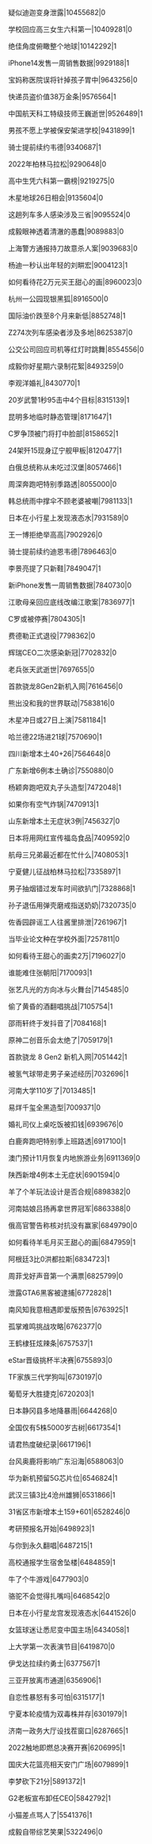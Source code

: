 疑似迪迦变身泄露|10455682|0

学校回应高三女生六科第一|10409281|0

绝佳角度俯瞰整个地球|10142292|1

iPhone14发售一周销售数据|9929188|1

宝妈称医院误将针掉孩子胃中|9643256|0

快递员盗价值38万金条|9576564|1

中国航天科工特级技师王巍逝世|9526489|1

男孩不愿上学被保安架进学校|9431899|1

骑士提前续约韦德|9340687|1

2022年柏林马拉松|9290648|0

高中生凭六科第一霸榜|9219275|0

木星地球26日相会|9135604|0

这趟列车多人感染涉及三省|9095524|0

成毅眼神透着清澈的愚蠢|9089883|0

上海警方通报持刀故意杀人案|9039683|0

杨迪一秒认出年轻的刘畊宏|9004123|1

如何看待花2万元买王甜心的画|8960023|0

杭州一公园现银黑狐|8916500|0

国际油价跌至8个月来新低|8852748|1

Z274次列车感染者涉及多地|8625387|0

公交公司回应司机等红灯时跳舞|8554556|0

成毅你好星期六录制花絮|8493259|0

李观洋婚礼|8430770|1

20岁武警1秒95击中4个目标|8315139|1

昆明多地临时静态管理|8171647|1

C罗争顶被门将打中脸部|8158652|1

24架歼15现身辽宁舰甲板|8120477|1

白俄总统称从未吃过汉堡|8057466|1

周深奔跑吧特别季路透|8055000|0

韩总统雨中撑伞不顾老婆被嘲|7981133|1

日本在小行星上发现液态水|7931589|0

王一博拒绝举高高|7902926|0

骑士提前续约迪恩韦德|7896463|0

李景亮提了只新鞋|7849047|1

新iPhone发售一周销售数据|7840730|0

江歌母亲回应底线改编江歌案|7836977|1

C罗或被停赛|7804305|1

费德勒正式退役|7798362|0

辉瑞CEO二次感染新冠|7702832|0

老兵张天武逝世|7697655|0

首款骁龙8Gen2新机入网|7616456|0

熊出没和我的世界联动|7583816|0

木星冲日或27日上演|7581184|1

哈兰德22场进21球|7570690|1

四川新增本土40+26|7564648|0

广东新增6例本土确诊|7550880|0

杨颖奔跑吧双丸子头造型|7472048|1

如果你有空气炸锅|7470913|1

山东新增本土无症状3例|7456327|0

日本将用网红宣传福岛食品|7409592|0

航母三兄弟最近都在忙什么|7408053|1

宁夏健儿征战柏林马拉松|7335897|1

男子抽烟错过发车时间欲扒门|7328868|1

孙子退伍用弹壳磨戒指送奶奶|7320735|0

佐香园辟谣工人往酱里排泄|7261967|1

当毕业论文种在学校外面|7257811|0

如何看待王甜心的画卖2万|7196027|0

谁能难住张朝阳|7170093|1

张艺凡光的方向冰与火舞台|7145485|0

偷了黄昏的酒翻唱挑战|7105754|1

邵雨轩终于发抖音了|7084168|1

原神二创音乐会太绝了|7059179|1

首款骁龙 8 Gen2 新机入网|7051442|1

被氢气球带走男子亲述经历|7032696|1

河南大学110岁了|7013485|1

易烊千玺全黑造型|7009371|0

婚礼司仪上桌吃饭被扣钱|6939676|0

白鹿奔跑吧特别季上班路透|6917100|1

澳门预计11月恢复内地旅游业务|6911369|0

陕西新增4例本土无症状|6901594|0

羊了个羊玩法设计是否合规|6898382|0

河南姑娘吕扬再拿世界冠军|6863388|0

俄高官警告称核对抗没有赢家|6849790|0

如何看待羊毛月买王甜心的画|6847959|1

阿根廷3比0洪都拉斯|6834723|1

周菲戈好声音第一个满票|6825799|0

泄露GTA6黑客被逮捕|6772828|1

南风知我意相遇即爱版预告|6763925|1

孤掌难鸣挑战攻略|6762377|0

王鹤棣狂炫辣条|6757537|1

eStar晋级挑杯半决赛|6755893|0

TF家族三代学狗叫|6730197|0

葡萄牙大胜捷克|6720203|1

日本静冈县多地降暴雨|6644268|0

全国仅有5株5000岁古树|6617354|1

请君热度破纪录|6617196|1

台风奥鹿将影响广东沿海|6588063|0

华为新机预留5G芯片位|6546824|1

武汉三镇3比4沧州雄狮|6531866|1

31省区市新增本土159+601|6528246|0

考研预报名开始|6498923|1

与你到永久翻唱|6487215|1

高校通报学生宿舍坠楼|6484859|1

牛了个牛游戏|6477903|0

骆驼不会觉得扎嘴吗|6468542|0

日本在小行星龙宫发现液态水|6441526|0

女篮球迷让悉尼变中国主场|6434058|1

上大学第一次表演节目|6419870|0

伊戈达拉续约勇士|6377567|1

三亚开放离市通道|6356906|1

自恋性暴怒有多可怕|6315177|1

宁夏本轮疫情为双毒株并存|6301979|1

济南一政务大厅设找茬窗口|6287665|1

2022触地即燃总决赛开赛|6206995|1

国庆大花篮亮相天安门广场|6079899|1

李梦砍下21分|5891372|1

G2老板宣布卸任CEO|5842792|1

小猫差点骂人了|5541376|1

成毅自带综艺笑果|5322496|0


